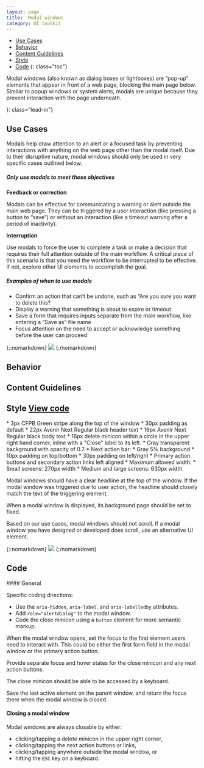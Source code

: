 ```yaml
---
layout: page
title:  Modal windows
category: UI toolkit
---
```


- [Use Cases](#use)
- [Behavior](#behavior)
- [Content Guidelines](#content)
- [Style](#style)
- [Code](#code) 
{: class="toc"}

<p>Modal windows (also known as dialog boxes or lightboxes) are “pop-up” elements that appear in front of a web page, blocking the main page below. Similar to popup windows or system alerts, modals are unique because they prevent interaction with the page underneath. </p> {: class="lead-in"}

<h2 id="use">Use Cases<span class="cf-code-link">
</span></h2>

<p>Modals help draw attention to an alert or a focused task by preventing interactions with anything on the web page other than the modal itself. Due to their disruptive nature, modal windows should only be used in very specific cases outlined below.</p>

<h5 id="use-when">Only use modals to meet these objectives</h5>
<p><strong>Feedback or correction</strong></p>
<p>Modals can be effective for communicating a warning or alert outside the main web page. They can be triggered by a user interaction (like pressing a button to “save”) or without an interaction (like a timeout warning after a period of inactivity).</p>

<p><strong>Interruption</strong></p>
<p>Use modals to force the user to complete a task or make a decision that requires their full attention outside of the main workflow. A critical piece of this scenario is that you need the workflow to be interrupted to be effective. If not, explore other UI elements to accomplish the goal.</p> 

<div class="content-50 content-first">
  <h5 id="examples">Examples of when to use modals</h5>
  <ul>
    <li>Confirm an action that can’t be undone, such as “Are you sure you want to delete this?</li>
    <li>Display a warning that something is about to expire or timeout</li>
    <li>Save a form that requires inputs separate from the main workflow, like entering a “Save as” file name</li>
    <li>Focus attention on the need to accept or acknowledge something before the user can proceed</li>
  </ul>
</div>
<div class="content-50 content-last">
{::nomarkdown}
<img src="/design-manual/static/img/modals/formexpiring.png" /> 
{:/nomarkdown}
</div>

<h2 id="behavior">Behavior<span class="cf-code-link">
 </span></h2>
 
 
<h2 id="content">Content Guidelines<span class="cf-code-link">
 </span></h2>
  
     
            
<h2 id="style">Style<span class="cf-code-link">
  <a href="https://cfpb.github.io/cf-modals/docs/">View code 
    <span class="cf-icon cf-icon-external-link"></span></a></span></h2>

<div class="content-50 content-first">
* 3px CFPB Green stripe along the top of the window
* 30px padding as default
* 22px Avenir Next Regular black header text
* 16px Avenir Next Regular black body text
* 16px delete minicon within a circle in the upper right hand corner, inline
  with a "Close" label to its left.
* Gray transparent background with opacity of 0.7
* Next action bar:
    * Gray 5% background
	* 10px padding on top/bottom
	* 30px padding on left/right
	* Primary action buttons and secondary action links left aligned
* Maximum allowed width:
    * Small screens: 270px width
    * Medium and large screens: 630px width
    
Modal windows should have a clear headline at the top of the window. If the
modal window was triggered due to user action, the headline should closely match the
text of the triggering element.

When a modal window is displayed, its background page should be set to fixed.

Based on our use cases, modal windows should not scroll. If a modal window you have
designed or developed does scroll, use an alternative UI element.
</div>
<div class="content-50 content-last">
{::nomarkdown}
<img src="/design-manual/static/img/modals/savesearch.png" /> 
{:/nomarkdown}
</div>


<h2 id="code">Code<span class="cf-code-link">
</span></h2>

<div class="content-67 content-first">
#### General

Specific coding directions:

* Use the `aria-hidden`, `aria-label`, and `aria-labelledby` attributes.
* Add `role="alertdialog"` to the modal window.
* Code the close minicon using a `button` element for more semantic markup. 

When the modal window opens, set the focus to the first element users need to interact
with. This could be either the first form field in the modal window or the primary
action button.

Provide separate focus and hover states for the close minicon and any next
action buttons.

The close minicon should be able to be accessed by a keyboard.

Save the last active element on the parent window, and return the focus there
when the modal window is closed.

</div>

#### Closing a modal window
<div class="content-67 content-first">

Modal windows are always closable by either:

* clicking/tapping a delete minicon in the upper right corner,
* clicking/tapping the next action buttons or links,
* clicking/tapping anywhere outside the modal window, or
* hitting the `ESC` key on a keyboard.

</div>










